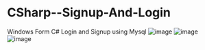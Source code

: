 # CSharp--Signup-And-Login
Windows Form C# Login and Signup using Mysql
![image](https://user-images.githubusercontent.com/105678913/224685534-a1c797e4-68db-4d75-88b8-91334b3d5705.png)
![image](https://user-images.githubusercontent.com/105678913/224685624-3e6190fe-8f62-4dc1-a866-8c5e4930fb1c.png)
![image](https://user-images.githubusercontent.com/105678913/224685765-a828855c-1a60-404a-98c9-043461b7573e.png)

